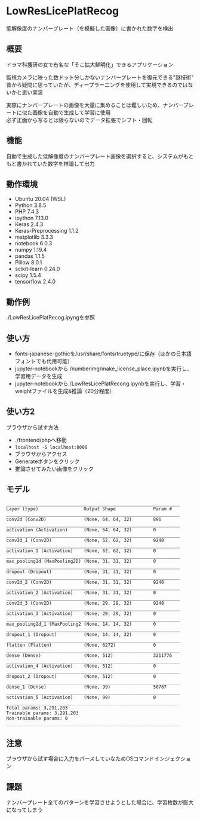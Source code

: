 # LowResLicePlatRecog
低解像度のナンバープレート（を模擬した画像）に書かれた数字を検出  

## 概要
ドラマ科捜研の女で有名な「そこ拡大鮮明化」できるアプリケーション    
  
監視カメラに映った数ドット分しかないナンバープレートを復元できる"謎技術"  
昔から疑問に思っていたが、ディープラーニングを使用して実現できるのではないかと思い実装  

実際にナンバープレートの画像を大量に集めることは難しいため、ナンバープレートに似た画像を自動で生成して学習に使用  
必ず正面から写るとは限らないのでデータ拡張でシフト・回転
  
## 機能
自動で生成した低解像度のナンバープレート画像を選択すると、システムがもともと書かれていた数字を推論して出力

## 動作環境
- Ubuntu 20.04 (WSL)
- Python 3.8.5
- PHP 7.4.3
- ipython                7.13.0              
- Keras                  2.4.3               
- Keras-Preprocessing    1.1.2               
- matplotlib             3.3.3               
- notebook               6.0.3               
- numpy                  1.19.4              
- pandas                 1.1.5               
- Pillow                 8.0.1               
- scikit-learn           0.24.0              
- scipy                  1.5.4               
- tensorflow             2.4.0               

## 動作例
./LowResLicePlatRecog.ipyngを参照

## 使い方
- fonts-japanese-gothicを/usr/share/fonts/truetype/に保存（ほかの日本語フォントでも代用可能）
- jupyter-notebookから./numberimg/make_license_place.ipynbを実行し、学習用データを生成
- jupyter-notebookから./LowResLicePlatRecong.ipynbを実行し、学習・weightファイルを生成&推論（20分程度）

## 使い方2
ブラウザから試す方法
- ./frontend/phpへ移動
- ```localhost -S localhost:8000```
- ブラウザからアクセス
- Generateボタンをクリック
- 推論させてみたい画像をクリック

## モデル
```
_________________________________________________________________
Layer (type)                 Output Shape              Param #   
_________________________________________________________________
conv2d (Conv2D)              (None, 64, 64, 32)        896       
_________________________________________________________________
activation (Activation)      (None, 64, 64, 32)        0         
_________________________________________________________________
conv2d_1 (Conv2D)            (None, 62, 62, 32)        9248      
_________________________________________________________________
activation_1 (Activation)    (None, 62, 62, 32)        0         
_________________________________________________________________
max_pooling2d (MaxPooling2D) (None, 31, 31, 32)        0         
_________________________________________________________________
dropout (Dropout)            (None, 31, 31, 32)        0         
_________________________________________________________________
conv2d_2 (Conv2D)            (None, 31, 31, 32)        9248      
_________________________________________________________________
activation_2 (Activation)    (None, 31, 31, 32)        0         
_________________________________________________________________
conv2d_3 (Conv2D)            (None, 29, 29, 32)        9248      
_________________________________________________________________
activation_3 (Activation)    (None, 29, 29, 32)        0         
_________________________________________________________________
max_pooling2d_1 (MaxPooling2 (None, 14, 14, 32)        0         
_________________________________________________________________
dropout_1 (Dropout)          (None, 14, 14, 32)        0         
_________________________________________________________________
flatten (Flatten)            (None, 6272)              0         
_________________________________________________________________
dense (Dense)                (None, 512)               3211776   
_________________________________________________________________
activation_4 (Activation)    (None, 512)               0         
_________________________________________________________________
dropout_2 (Dropout)          (None, 512)               0         
_________________________________________________________________
dense_1 (Dense)              (None, 99)                50787     
_________________________________________________________________
activation_5 (Activation)    (None, 99)                0         
_________________________________________________________________
Total params: 3,291,203
Trainable params: 3,291,203
Non-trainable params: 0
_________________________________________________________________
```

## 注意
ブラウザから試す場合に入力をパースしていなためOSコマンドインジェクション

## 課題
ナンバープレート全てのパターンを学習させようとした場合に、学習枚数が膨大になってしまう